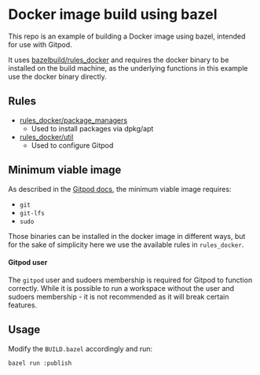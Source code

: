 # Docker image build using bazel

This repo is an example of building a Docker image using bazel, intended for use with Gitpod.

It uses [bazelbuild/rules_docker](https://github.com/bazelbuild/rules_docker) and requires the docker
binary to be installed on the build machine, as the underlying functions in this example use the docker binary directly.

## Rules

* [rules_docker/package_managers](https://github.com/bazelbuild/rules_docker/tree/master/docker/package_managers)
    * Used to install packages via dpkg/apt
* [rules_docker/util](https://github.com/bazelbuild/rules_docker/blob/master/docker/util)
    * Used to configure Gitpod

## Minimum viable image

As described in the [Gitpod docs](https://www.gitpod.io/docs/configure/workspaces/workspace-image#custom-base-image),
the minimum viable image requires:

* `git`
* `git-lfs`
* `sudo`

Those binaries can be installed in the docker image in different ways, but for the sake of simplicity here we use the
available rules in `rules_docker`.

#### Gitpod user

The `gitpod` user and sudoers membership is required for Gitpod to function correctly. While it is possible to run a
workspace without the user and sudoers membership - it is not recommended as it will break certain features.

## Usage

Modify the `BUILD.bazel` accordingly and run:

```bash
bazel run :publish
```
